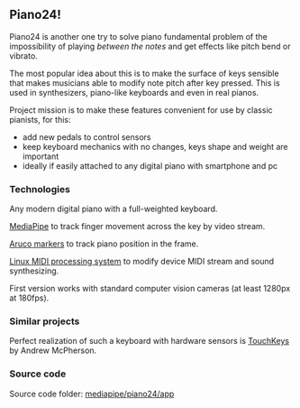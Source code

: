 ## Piano24!

Piano24 is another one try to solve piano fundamental problem of the impossibility of playing _between the notes_ and get effects like pitch bend or vibrato.  

The most popular idea about this is to make the surface of keys sensible that makes musicians able to modify note pitch after key pressed. This is used in synthesizers, piano-like keyboards and even in real pianos.

Project mission is to make these features convenient for use by classic pianists, for this:
* add new pedals to control sensors
* keep keyboard mechanics with no changes, keys shape and weight are important
* ideally if easily attached to any digital piano with smartphone and pc

### Technologies

Any modern digital piano with a full-weighted keyboard.

[MediaPipe](https://mediapipe.readthedocs.io/en/latest/solutions/hands.html) to track finger movement across the key by video stream.

[Aruco markers](https://docs.opencv.org/4.x/d5/dae/tutorial_aruco_detection.html) to track piano position in the frame.

[Linux MIDI processing system](https://packages.debian.org/sid/jackd2) to modify device MIDI stream and sound synthesizing.

First version works with standard computer vision cameras (at least 1280px at 180fps).

### Similar projects

Perfect realization of such a keyboard with hardware sensors is [TouchKeys](https://andrewmcpherson.org/project/touchkeys) by Andrew McPherson. 

### Source code

Source code folder: [mediapipe/piano24/app](mediapipe/piano24/app)
